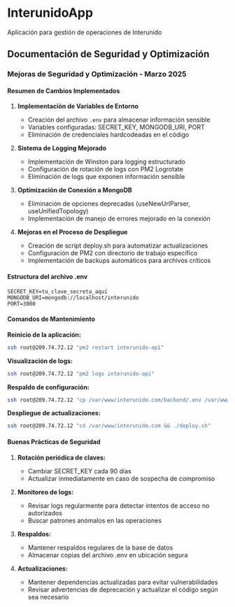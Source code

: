 # InterunidoApp
Aplicación para gestión de operaciones de Interunido

## Documentación de Seguridad y Optimización

### Mejoras de Seguridad y Optimización - Marzo 2025

#### Resumen de Cambios Implementados

1. **Implementación de Variables de Entorno**
   - Creación del archivo `.env` para almacenar información sensible
   - Variables configuradas: SECRET_KEY, MONGODB_URI, PORT
   - Eliminación de credenciales hardcodeadas en el código

2. **Sistema de Logging Mejorado**
   - Implementación de Winston para logging estructurado
   - Configuración de rotación de logs con PM2 Logrotate
   - Eliminación de logs que exponen información sensible

3. **Optimización de Conexión a MongoDB**
   - Eliminación de opciones deprecadas (useNewUrlParser, useUnifiedTopology)
   - Implementación de manejo de errores mejorado en la conexión

4. **Mejoras en el Proceso de Despliegue**
   - Creación de script deploy.sh para automatizar actualizaciones
   - Configuración de PM2 con directorio de trabajo específico
   - Implementación de backups automáticos para archivos críticos

#### Estructura del archivo .env

```
SECRET_KEY=tu_clave_secreta_aquí
MONGODB_URI=mongodb://localhost/interunido
PORT=3000
```

#### Comandos de Mantenimiento

**Reinicio de la aplicación:**
```bash
ssh root@209.74.72.12 "pm2 restart interunido-api"
```

**Visualización de logs:**
```bash
ssh root@209.74.72.12 "pm2 logs interunido-api"
```

**Respaldo de configuración:**
```bash
ssh root@209.74.72.12 "cp /var/www/interunido.com/backend/.env /var/www/interunido.com/backend/.env.backup"
```

**Despliegue de actualizaciones:**
```bash
ssh root@209.74.72.12 "cd /var/www/interunido.com && ./deploy.sh"
```

#### Buenas Prácticas de Seguridad

1. **Rotación periódica de claves:**
   - Cambiar SECRET_KEY cada 90 días
   - Actualizar inmediatamente en caso de sospecha de compromiso

2. **Monitoreo de logs:**
   - Revisar logs regularmente para detectar intentos de acceso no autorizados
   - Buscar patrones anómalos en las operaciones

3. **Respaldos:**
   - Mantener respaldos regulares de la base de datos
   - Almacenar copias del archivo .env en ubicación segura

4. **Actualizaciones:**
   - Mantener dependencias actualizadas para evitar vulnerabilidades
   - Revisar advertencias de deprecación y actualizar el código según sea necesario

